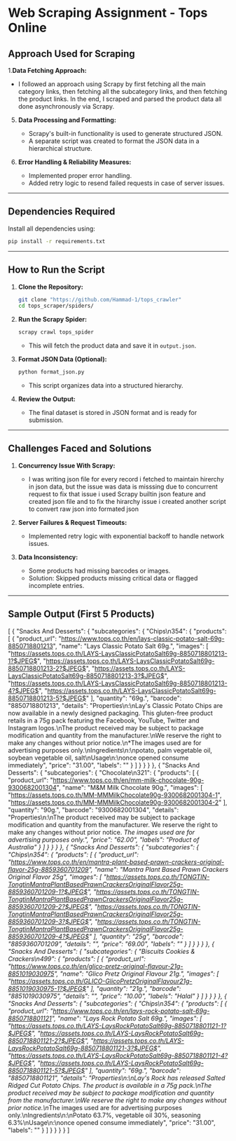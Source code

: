 # Web Scraping Assignment - Tops Online

## Approach Used for Scraping

1.**Data Fetching Approach:**
   - I followed an approach using Scrapy by first fetching all the main category links, then fetching all the subcategory links, and then fetching the product links. In the end, I scraped and parsed the product data all done asynchronously via Scrapy.
   
5. **Data Processing and Formatting:**
   - Scrapy's built-in functionality is used to generate structured JSON.
   - A separate script was created to format the JSON data in a hierarchical structure.

6. **Error Handling & Reliability Measures:**
   - Implemented proper error handling.
   - Added retry logic to resend failed requests in case of server issues.

---

## Dependencies Required

Install all dependencies using:

```bash
pip install -r requirements.txt
```

---

## How to Run the Script

1. **Clone the Repository:**
   ```bash
   git clone "https://github.com/Hammad-1/tops_crawler"
   cd tops_scraper/spiders/
   ```

2. **Run the Scrapy Spider:**
   ```bash
   scrapy crawl tops_spider
   ```
   - This will fetch the product data and save it in `output.json`.
   
3. **Format JSON Data (Optional):**
   ```bash
   python format_json.py
   ```
   - This script organizes data into a structured hierarchy.

4. **Review the Output:**
   - The final dataset is stored in JSON format and is ready for submission.

---

## Challenges Faced and Solutions

1. **Concurrency Issue With Scrapy:**
    - I was writing json file for every record i fetched to maintain hirerchy in json data, but the issue was data is misssing due to concurrent request to fix that issue i used Scrapy builtin json feature and created json file and to fix the hirarchy issue i created another script to convert raw json into formated json   

2. **Server Failures & Request Timeouts:**
   - Implemented retry logic with exponential backoff to handle network issues.

3. **Data Inconsistency:**
   - Some products had missing barcodes or images.
   - Solution: Skipped products missing critical data or flagged incomplete entries.

---

## Sample Output (First 5 Products)
[
{
    "Snacks And Desserts": {
        "subcategories": {
            "Chips\n354": {
                "products": [
                    {
                        "product_url": "https://www.tops.co.th/en/lays-classic-potato-salt-69g-8850718801213",
                        "name": "Lays Classic Potato Salt 69g.",
                        "images": [
                            "https://assets.tops.co.th/LAYS-LaysClassicPotatoSalt69g-8850718801213-1?$JPEG$",
                            "https://assets.tops.co.th/LAYS-LaysClassicPotatoSalt69g-8850718801213-2?$JPEG$",
                            "https://assets.tops.co.th/LAYS-LaysClassicPotatoSalt69g-8850718801213-3?$JPEG$",
                            "https://assets.tops.co.th/LAYS-LaysClassicPotatoSalt69g-8850718801213-4?$JPEG$",
                            "https://assets.tops.co.th/LAYS-LaysClassicPotatoSalt69g-8850718801213-5?$JPEG$"
                        ],
                        "quantity": "69g.",
                        "barcode": "8850718801213",
                        "details": "Properties\n:\nLay's Classic Potato Chips are now available in a newly designed packaging. This gluten-free product retails in a 75g pack featuring the Facebook, YouTube, Twitter and Instagram logos.\nThe product received may be subject to package modification and quantity from the manufacturer.\nWe reserve the right to make any changes without prior notice.\n*The images used are for advertising purposes only.\nIngredients\n:\npotato, palm vegetable oil, soybean vegetable oil, salt\nUsage\n:\nonce opened consume immediately",
                        "price": "31.00",
                        "labels": ""
                    }
                ]
            }
        }
    }
},
{
    "Snacks And Desserts": {
        "subcategories": {
            "Chocolate\n321": {
                "products": [
                    {
                        "product_url": "https://www.tops.co.th/en/mm-milk-chocolate-90g-9300682001304",
                        "name": "M&M Milk Chocolate 90g.",
                        "images": [
                            "https://assets.tops.co.th/MM-MMMilkChocolate90g-9300682001304-1",
                            "https://assets.tops.co.th/MM-MMMilkChocolate90g-9300682001304-2"
                        ],
                        "quantity": "90g.",
                        "barcode": "9300682001304",
                        "details": "Properties\n:\nThe product received may be subject to package modification and quantity from the manufacturer. We reserve the right to make any changes without prior notice. *The images used are for advertising purposes only.",
                        "price": "62.00",
                        "labels": "Product of Australia"
                    }
                ]
            }
        }
    }
},
{
    "Snacks And Desserts": {
        "subcategories": {
            "Chips\n354": {
                "products": [
                    {
                        "product_url": "https://www.tops.co.th/en/mantra-plant-based-prawn-crackers-original-flavor-25g-8859360701209",
                        "name": "Mantra Plant Based Prawn Crackers Original Flavor 25g",
                        "images": [
                            "https://assets.tops.co.th/TONGTIN-TongtinMantraPlantBasedPrawnCrackersOriginalFlavor25g-8859360701209-1?$JPEG$",
                            "https://assets.tops.co.th/TONGTIN-TongtinMantraPlantBasedPrawnCrackersOriginalFlavor25g-8859360701209-2?$JPEG$",
                            "https://assets.tops.co.th/TONGTIN-TongtinMantraPlantBasedPrawnCrackersOriginalFlavor25g-8859360701209-3?$JPEG$",
                            "https://assets.tops.co.th/TONGTIN-TongtinMantraPlantBasedPrawnCrackersOriginalFlavor25g-8859360701209-4?$JPEG$"
                        ],
                        "quantity": "25g",
                        "barcode": "8859360701209",
                        "details": "",
                        "price": "69.00",
                        "labels": ""
                    }
                ]
            }
        }
    }
},
{
    "Snacks And Desserts": {
        "subcategories": {
            "Biscuits Cookies & Crackers\n499": {
                "products": [
                    {
                        "product_url": "https://www.tops.co.th/en/glico-pretz-original-flavour-21g-8851019030975",
                        "name": "Glico Pretz Original Flavour 21g.",
                        "images": [
                            "https://assets.tops.co.th/GLICO-GlicoPretzOriginalFlavour21g-8851019030975-1?$JPEG$"
                        ],
                        "quantity": "21g.",
                        "barcode": "8851019030975",
                        "details": "",
                        "price": "10.00",
                        "labels": "Halal"
                    }
                ]
            }
        }
    }
},
{
    "Snacks And Desserts": {
        "subcategories": {
            "Chips\n354": {
                "products": [
                    {
                        "product_url": "https://www.tops.co.th/en/lays-rock-potato-salt-69g-8850718801121",
                        "name": "Lays Rock Potato Salt 69g.",
                        "images": [
                            "https://assets.tops.co.th/LAYS-LaysRockPotatoSalt69g-8850718801121-1?$JPEG$",
                            "https://assets.tops.co.th/LAYS-LaysRockPotatoSalt69g-8850718801121-2?$JPEG$",
                            "https://assets.tops.co.th/LAYS-LaysRockPotatoSalt69g-8850718801121-3?$JPEG$",
                            "https://assets.tops.co.th/LAYS-LaysRockPotatoSalt69g-8850718801121-4?$JPEG$",
                            "https://assets.tops.co.th/LAYS-LaysRockPotatoSalt69g-8850718801121-5?$JPEG$"
                        ],
                        "quantity": "69g.",
                        "barcode": "8850718801121",
                        "details": "Properties\n:\nLay's Rock has released Salted Ridged Cut Potato Chips. The product is available in a 75g pack.\nThe product received may be subject to package modification and quantity from the manufacturer.\nWe reserve the right to make any changes without prior notice.\n*The images used are for advertising purposes only.\nIngredients\n:\nPotato 63.7%, vegetable oil 30%, seasoning 6.3%\nUsage\n:\nonce opened consume immediately",
                        "price": "31.00",
                        "labels": ""
                    }
                ]
            }
        }
    }
}
]
